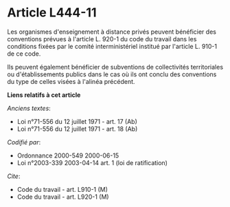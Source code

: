 # Article L444-11

Les organismes d'enseignement à distance privés peuvent bénéficier des conventions prévues à l'article L. 920-1 du code du
travail dans les conditions fixées par le comité interministériel institué par l'article L. 910-1 de ce code.

Ils peuvent également bénéficier de subventions de collectivités territoriales ou d'établissements publics dans le cas où ils
ont conclu des conventions du type de celles visées à l'alinéa précédent.

**Liens relatifs à cet article**

_Anciens textes_:

  - Loi n°71-556 du 12 juillet 1971 - art. 17 (Ab)
  - Loi n°71-556 du 12 juillet 1971 - art. 18 (Ab)

_Codifié par_:

  - Ordonnance 2000-549 2000-06-15
  - Loi n°2003-339 2003-04-14 art. 1 (loi de ratification)

_Cite_:

  - Code du travail - art. L910-1 (M)
  - Code du travail - art. L920-1 (M)
